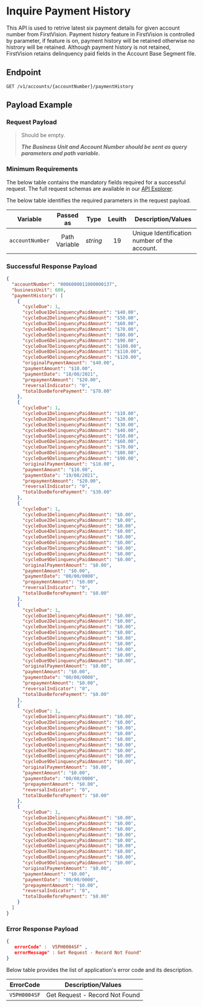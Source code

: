 # Inquire Payment History

This API is used to retrive latest six payment details for given account number from FirstVision. Payment history feature in FirstVision is controlled by parameter, if feature is on, payment history will be retained otherwise no histrory will be retained. Although payment history is not retained, FirstVision retains delinquency paid fields in the Account Base Segment file.

## Endpoint

`GET /v1/accounts/{accountNumber}/paymentHistory`

## Payload Example

### Request Payload

>Should be empty. 
>
>***The Business Unit and Account Number should be sent as query parameters and path variable.***
 
### Minimum Requirements

The below table contains the mandatory fields required for a successful request. The full request schemas are available in our [API Explorer](../api/?type=get&path=/v1/accounts/{accountNumber}/paymentHistory).

The below table identifies the required parameters in the request payload.

| Variable | Passed as | Type | Leuith | Description/Values |
| -------- | :-------: | :--: | :------------: | ------------------ |
| `accountNumber` | Path Variable | *string* | 19 | Unique Identification number of the account. |

### Successful Response Payload

```json
{
  "accountNumber": "0006000011000000137",
  "businessUnit": 600,
  "paymentHistory": [
    {
      "cycleDue": 1,
      "cycleDue1DelinquencyPaidAmount": "$40.00",
      "cycleDue2DelinquencyPaidAmount": "$50.00",
      "cycleDue3DelinquencyPaidAmount": "$60.00",
      "cycleDue4DelinquencyPaidAmount": "$70.00",
      "cycleDue5DelinquencyPaidAmount": "$80.00",
      "cycleDue6DelinquencyPaidAmount": "$90.00",
      "cycleDue7DelinquencyPaidAmount": "$100.00",
      "cycleDue8DelinquencyPaidAmount": "$110.00",
      "cycleDue9DelinquencyPaidAmount": "$120.00",
      "originalPaymentAmount": "$40.00",
      "paymentAmount": "$10.00",
      "paymentDate": "18/08/2021",
      "prepaymentAmount": "$20.00",
      "reversalIndicator": "0",
      "totalDueBeforePayment": "$70.00"
    },
    {
      "cycleDue": 1,
      "cycleDue1DelinquencyPaidAmount": "$10.00",
      "cycleDue2DelinquencyPaidAmount": "$20.00",
      "cycleDue3DelinquencyPaidAmount": "$30.00",
      "cycleDue4DelinquencyPaidAmount": "$40.00",
      "cycleDue5DelinquencyPaidAmount": "$50.00",
      "cycleDue6DelinquencyPaidAmount": "$60.00",
      "cycleDue7DelinquencyPaidAmount": "$70.00",
      "cycleDue8DelinquencyPaidAmount": "$80.00",
      "cycleDue9DelinquencyPaidAmount": "$90.00",
      "originalPaymentAmount": "$10.00",
      "paymentAmount": "$10.00",
      "paymentDate": "19/08/2021",
      "prepaymentAmount": "$20.00",
      "reversalIndicator": "0",
      "totalDueBeforePayment": "$30.00"
    },
    {
      "cycleDue": 1,
      "cycleDue1DelinquencyPaidAmount": "$0.00",
      "cycleDue2DelinquencyPaidAmount": "$0.00",
      "cycleDue3DelinquencyPaidAmount": "$0.00",
      "cycleDue4DelinquencyPaidAmount": "$0.00",
      "cycleDue5DelinquencyPaidAmount": "$0.00",
      "cycleDue6DelinquencyPaidAmount": "$0.00",
      "cycleDue7DelinquencyPaidAmount": "$0.00",
      "cycleDue8DelinquencyPaidAmount": "$0.00",
      "cycleDue9DelinquencyPaidAmount": "$0.00",
      "originalPaymentAmount": "$0.00",
      "paymentAmount": "$0.00",
      "paymentDate": "00/00/0000",
      "prepaymentAmount": "$0.00",
      "reversalIndicator": "0",
      "totalDueBeforePayment": "$0.00"
    },
    {
      "cycleDue": 1,
      "cycleDue1DelinquencyPaidAmount": "$0.00",
      "cycleDue2DelinquencyPaidAmount": "$0.00",
      "cycleDue3DelinquencyPaidAmount": "$0.00",
      "cycleDue4DelinquencyPaidAmount": "$0.00",
      "cycleDue5DelinquencyPaidAmount": "$0.00",
      "cycleDue6DelinquencyPaidAmount": "$0.00",
      "cycleDue7DelinquencyPaidAmount": "$0.00",
      "cycleDue8DelinquencyPaidAmount": "$0.00",
      "cycleDue9DelinquencyPaidAmount": "$0.00",
      "originalPaymentAmount": "$0.00",
      "paymentAmount": "$0.00",
      "paymentDate": "00/00/0000",
      "prepaymentAmount": "$0.00",
      "reversalIndicator": "0",
      "totalDueBeforePayment": "$0.00"
    },
    {
      "cycleDue": 1,
      "cycleDue1DelinquencyPaidAmount": "$0.00",
      "cycleDue2DelinquencyPaidAmount": "$0.00",
      "cycleDue3DelinquencyPaidAmount": "$0.00",
      "cycleDue4DelinquencyPaidAmount": "$0.00",
      "cycleDue5DelinquencyPaidAmount": "$0.00",
      "cycleDue6DelinquencyPaidAmount": "$0.00",
      "cycleDue7DelinquencyPaidAmount": "$0.00",
      "cycleDue8DelinquencyPaidAmount": "$0.00",
      "cycleDue9DelinquencyPaidAmount": "$0.00",
      "originalPaymentAmount": "$0.00",
      "paymentAmount": "$0.00",
      "paymentDate": "00/00/0000",
      "prepaymentAmount": "$0.00",
      "reversalIndicator": "0",
      "totalDueBeforePayment": "$0.00"
    },
    {
      "cycleDue": 1,
      "cycleDue1DelinquencyPaidAmount": "$0.00",
      "cycleDue2DelinquencyPaidAmount": "$0.00",
      "cycleDue3DelinquencyPaidAmount": "$0.00",
      "cycleDue4DelinquencyPaidAmount": "$0.00",
      "cycleDue5DelinquencyPaidAmount": "$0.00",
      "cycleDue6DelinquencyPaidAmount": "$0.00",
      "cycleDue7DelinquencyPaidAmount": "$0.00",
      "cycleDue8DelinquencyPaidAmount": "$0.00",
      "cycleDue9DelinquencyPaidAmount": "$0.00",
      "originalPaymentAmount": "$0.00",
      "paymentAmount": "$0.00",
      "paymentDate": "00/00/0000",
      "prepaymentAmount": "$0.00",
      "reversalIndicator": "0",
      "totalDueBeforePayment": "$0.00"
    }
  ] 
}
```

### Error Response Payload

```json
{
   errorCode" :  V5PH0004SF" ,
   errorMessage" : Get Request - Record Not Found"   
}
```

Below table provides the list of application's error code and its description.

| ErrorCode |  Description/Values |
| --------  | ------------------ |
| `V5PH0004SF` | Get Request - Record Not Found |